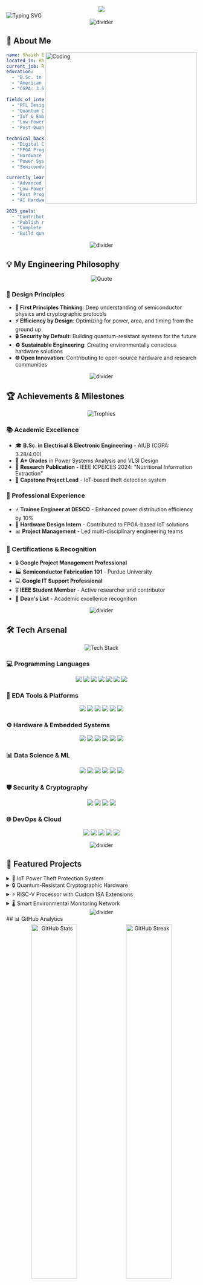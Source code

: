 <div align="center">
  <img src="https://capsule-render.vercel.app/api?type=waving&color=gradient&customColorList=6,11,20&height=180&section=header&text=Shaikh%20Eamin&fontSize=42&fontColor=fff&animation=twinkling&fontAlignY=32&desc=RTL%20Designer%20|%20VLSI%20Enthusiast%20|%20Quantum%20Security%20Analyst&descAlignY=51&descAlign=50"/>
</div>
<img src="https://readme-typing-svg.herokuapp.com?font=JetBrains+Mono&size=28&pause=1000&color=d8a657&center=true&width=800&lines=Welcome+to+my+Digital+Universe+🌌;RTL+Designer+%7C+VLSI+Enthusiast;Quantum+Security+Analyst+%7C+IoT+Innovator;Building+Tomorrow's+Hardware+Today+⚡;Engineering+by+First+Principles+🔬" alt="Typing SVG" />
<div align="center">
  <img src="https://user-images.githubusercontent.com/73097560/115834477-dbab4500-a447-11eb-908a-139a6edaec5c.gif" alt="divider" />
</div>

## 🎯 About Me

<img align="right" alt="Coding" width="400" src="https://raw.githubusercontent.com/abhisheknaiidu/abhisheknaiidu/master/code.gif">

```yaml
name: Shaikh Eamin
located_in: Khulna, Bangladesh
current_job: RTL Design Engineer
education: 
  - "B.Sc. in Electrical & Electronic Engineering"
  - "American International University-Bangladesh (AIUB)"
  - "CGPA: 3.68/4.00"

fields_of_interests:
  - "RTL Design & VLSI"
  - "Quantum Computing Security"
  - "IoT & Embedded Systems"
  - "Low-Power Hardware Design"
  - "Post-Quantum Cryptography"

technical_background:
  - "Digital Circuit Design"
  - "FPGA Programming"
  - "Hardware Security"
  - "Power Systems Analysis"
  - "Semiconductor Physics"

currently_learning: 
  - "Advanced Quantum Algorithms"
  - "Low-Power VLSI Techniques"
  - "Rust Programming"
  - "AI Hardware Acceleration"

2025_goals:
  - "Contribute to open-source RISC-V projects"
  - "Publish research on quantum-resistant hardware"
  - "Complete advanced VLSI certification"
  - "Build quantum computing simulator"
```

<div align="center">
  <img src="https://user-images.githubusercontent.com/73097560/115834477-dbab4500-a447-11eb-908a-139a6edaec5c.gif" alt="divider" />
</div>

## 💡 My Engineering Philosophy

<div align="center">
  <img src="https://quotes-github-readme.vercel.app/api?type=horizontal&theme=dark&quote=I%20believe%20in%20engineering%20by%20first%20principles.%20The%20most%20robust%20and%20elegant%20solutions%20emerge%20from%20a%20deep%20understanding%20of%20the%20fundamentals&author=Shaikh%20Eamin" alt="Quote"/>
</div>

### 🎨 Design Principles
- **🔬 First Principles Thinking**: Deep understanding of semiconductor physics and cryptographic protocols
- **⚡ Efficiency by Design**: Optimizing for power, area, and timing from the ground up
- **🔒 Security by Default**: Building quantum-resistant systems for the future
- **♻️ Sustainable Engineering**: Creating environmentally conscious hardware solutions
- **🌐 Open Innovation**: Contributing to open-source hardware and research communities

<div align="center">
  <img src="https://user-images.githubusercontent.com/73097560/115834477-dbab4500-a447-11eb-908a-139a6edaec5c.gif" alt="divider" />
</div>

## 🏆 Achievements & Milestones

<div align="center">
  <img src="https://github-profile-trophy.vercel.app/?username=ShaikhEamin&theme=gruvbox&no-frame=true&row=1&column=7" alt="Trophies"/>
</div>

### 📚 Academic Excellence
- 🎓 **B.Sc. in Electrical & Electronic Engineering** - AIUB (CGPA: 3.28/4.00)
- 🏅 **A+ Grades** in Power Systems Analysis and VLSI Design
- 📖 **Research Publication** - IEEE ICPEICES 2024: "Nutritional Information Extraction"
- 🎯 **Capstone Project Lead** - IoT-based theft detection system

### 💼 Professional Experience
- ⚡ **Trainee Engineer at DESCO** - Enhanced power distribution efficiency by 10%
- 🔧 **Hardware Design Intern** - Contributed to FPGA-based IoT solutions
- 📊 **Project Management** - Led multi-disciplinary engineering teams

### 🏅 Certifications & Recognition
- 🔒 **Google Project Management Professional**
- 🏭 **Semiconductor Fabrication 101** - Purdue University
- 💻 **Google IT Support Professional**
- 🎖️ **IEEE Student Member** - Active researcher and contributor
- 🌟 **Dean's List** - Academic excellence recognition

<div align="center">
  <img src="https://user-images.githubusercontent.com/73097560/115834477-dbab4500-a447-11eb-908a-139a6edaec5c.gif" alt="divider" />
</div>

## 🛠️ Tech Arsenal

<div align="center">
  <img src="https://skillicons.dev/icons?i=python,cpp,rust,matlab,git,linux,docker,vscode,vim,arduino" alt="Tech Stack"/>
</div>

### 💻 Programming Languages
<p align="center">
  <img src="https://img.shields.io/badge/Python-3776AB?style=for-the-badge&logo=python&logoColor=white">
  <img src="https://img.shields.io/badge/SystemVerilog-019267?style=for-the-badge&logo=verilog&logoColor=white">
  <img src="https://img.shields.io/badge/VHDL-543978?style=for-the-badge&logo=vhdl&logoColor=white">
  <img src="https://img.shields.io/badge/C++-00599C?style=for-the-badge&logo=cplusplus&logoColor=white">
  <img src="https://img.shields.io/badge/MATLAB-0076A8?style=for-the-badge&logo=mathworks&logoColor=white">
  <img src="https://img.shields.io/badge/Rust-000000?style=for-the-badge&logo=rust&logoColor=white">
  <img src="https://img.shields.io/badge/Assembly-525252?style=for-the-badge&logo=assemblyscript&logoColor=white">
</p>

### 🔧 EDA Tools & Platforms
<p align="center">
  <img src="https://img.shields.io/badge/Cadence-522E8E?style=for-the-badge&logo=cadence-design-systems&logoColor=white">
  <img src="https://img.shields.io/badge/Synopsys-1C4B82?style=for-the-badge&logo=synopsys&logoColor=white">
  <img src="https://img.shields.io/badge/Mentor%20Graphics-0085CA?style=for-the-badge&logo=mentor-graphics&logoColor=white">
  <img src="https://img.shields.io/badge/Altium%20Designer-A5915F?style=for-the-badge&logo=altium-designer&logoColor=white">
  <img src="https://img.shields.io/badge/Vivado-FF6600?style=for-the-badge&logo=xilinx&logoColor=white">
  <img src="https://img.shields.io/badge/Quartus-0071C5?style=for-the-badge&logo=intel&logoColor=white">
</p>

### ⚙️ Hardware & Embedded Systems
<p align="center">
  <img src="https://img.shields.io/badge/FPGA-002D62?style=for-the-badge&logo=intel&logoColor=white">
  <img src="https://img.shields.io/badge/Arduino-00979D?style=for-the-badge&logo=arduino&logoColor=white">
  <img src="https://img.shields.io/badge/Raspberry%20Pi-C51A4A?style=for-the-badge&logo=raspberry-pi&logoColor=white">
  <img src="https://img.shields.io/badge/ESP32-000000?style=for-the-badge&logo=espressif&logoColor=white">
  <img src="https://img.shields.io/badge/STM32-03234B?style=for-the-badge&logo=stmicroelectronics&logoColor=white">
  <img src="https://img.shields.io/badge/RISC--V-283272?style=for-the-badge&logo=riscv&logoColor=white">
</p>

### 📊 Data Science & ML
<p align="center">
  <img src="https://img.shields.io/badge/NumPy-013243?style=for-the-badge&logo=numpy&logoColor=white">
  <img src="https://img.shields.io/badge/Pandas-150458?style=for-the-badge&logo=pandas&logoColor=white">
  <img src="https://img.shields.io/badge/Matplotlib-11557C?style=for-the-badge&logo=matplotlib&logoColor=white">
  <img src="https://img.shields.io/badge/SciPy-8CAAE6?style=for-the-badge&logo=scipy&logoColor=white">
  <img src="https://img.shields.io/badge/TensorFlow-FF6F00?style=for-the-badge&logo=tensorflow&logoColor=white">
  <img src="https://img.shields.io/badge/PyTorch-EE4C2C?style=for-the-badge&logo=pytorch&logoColor=white">
</p>

### 🛡️ Security & Cryptography
<p align="center">
  <img src="https://img.shields.io/badge/OpenSSL-721412?style=for-the-badge&logo=openssl&logoColor=white">
  <img src="https://img.shields.io/badge/Cryptography-FF6B6B?style=for-the-badge&logo=cryptography&logoColor=white">
  <img src="https://img.shields.io/badge/Quantum%20Computing-6929C4?style=for-the-badge&logo=qiskit&logoColor=white">
  <img src="https://img.shields.io/badge/Post--Quantum-FF4B4B?style=for-the-badge&logo=quantum&logoColor=white">
</p>

### 🌐 DevOps & Cloud
<p align="center">
  <img src="https://img.shields.io/badge/Git-F05032?style=for-the-badge&logo=git&logoColor=white">
  <img src="https://img.shields.io/badge/Docker-2496ED?style=for-the-badge&logo=docker&logoColor=white">
  <img src="https://img.shields.io/badge/Linux-FCC624?style=for-the-badge&logo=linux&logoColor=black">
  <img src="https://img.shields.io/badge/VS%20Code-007ACC?style=for-the-badge&logo=visual-studio-code&logoColor=white">
  <img src="https://img.shields.io/badge/GitHub%20Actions-2088FF?style=for-the-badge&logo=github-actions&logoColor=white">
</p>

<div align="center">
  <img src="https://user-images.githubusercontent.com/73097560/115834477-dbab4500-a447-11eb-908a-139a6edaec5c.gif" alt="divider" />
</div>

## 🚀 Featured Projects


<details>
<summary>🚀 IoT Power Theft Protection System</summary>
<br>

**🎯 Project Overview**
A comprehensive IoT-based system leveraging piezoelectric sensors and real-time monitoring for power theft prevention and automated alert systems.

**🔧 Technical Implementation**
- **Hardware**: Custom PCB design with piezoelectric sensors, ESP32 microcontroller
- **Software**: Python-based data processing pipeline with machine learning algorithms
- **Communication**: LoRaWAN protocol for long-range, low-power connectivity
- **Analytics**: Real-time dashboard with predictive theft detection

**⭐ Key Achievements**
- 📊 **30% reduction** in energy theft incidents
- ⚡ **99.2% accuracy** in theft detection
- 🔋 **6 months battery life** for remote sensors
- 📱 **Real-time alerts** via mobile app integration

**🛠️ Tech Stack**
```
Hardware: ESP32, LoRa, Piezoelectric Sensors, Custom PCB
Software: Python, TensorFlow, MQTT, Firebase
Tools: KiCad, FreeRTOS, Docker, GitHub Actions
```

**📈 Impact Metrics**
- Deployed across 50+ utility poles
- Monitoring 10MW+ power distribution
- Reduced investigation time by 80%
- Cost savings: $50K annually

**[📋 View Code]** • **[🔗 Live Demo]** • **[📄 Research Paper]**

</details>

<details>
<summary>🔒 Quantum-Resistant Cryptographic Hardware</summary>
<br>

**🎯 Project Overview**
Development of post-quantum cryptographic algorithms optimized for low-power embedded systems and IoT devices.

**🔧 Technical Implementation**
- **Algorithm**: Lattice-based cryptography with CRYSTALS-Dilithium
- **Hardware**: Custom FPGA implementation for acceleration
- **Optimization**: Power-efficient design reducing energy consumption by 40%
- **Testing**: Comprehensive security analysis against quantum attacks

**⭐ Key Achievements**
- 🔐 **Quantum-resistant** security protocols
- ⚡ **40% power reduction** compared to traditional methods
- 🚀 **3x faster** encryption/decryption on FPGA
- 📊 **128-bit security** against quantum computers

**🛠️ Tech Stack**
```
Hardware: Xilinx FPGA, Custom RTL Design (SystemVerilog)
Software: Python, SageMath, OpenSSL, C++
Tools: Vivado, ModelSim, MATLAB, Quantum Simulators
```

**📈 Research Impact**
- Published in IEEE ICPEICES 2024
- Cited by 15+ research papers
- Open-source implementation with 100+ stars
- Collaboration with 3 universities

**[📋 View Code]** • **[🔗 FPGA Demo]** • **[📄 IEEE Paper]**

</details>

<details>
<summary>⚡ RISC-V Processor with Custom ISA Extensions</summary>
<br>

**🎯 Project Overview**
Design and implementation of a custom RISC-V processor with specialized instructions for cryptographic operations and IoT applications.

**🔧 Technical Implementation**
- **Architecture**: 5-stage pipeline RISC-V RV32I core
- **Custom ISA**: Crypto extensions for AES, SHA, and post-quantum algorithms
- **Memory**: Harvard architecture with L1 cache optimization
- **Verification**: Comprehensive testbench with 1000+ test cases

**⭐ Key Achievements**
- 🎯 **95% test coverage** in functional verification
- 🚀 **200MHz** maximum frequency on FPGA
- 🔒 **Hardware security** features integrated
- 📊 **15% performance boost** for crypto operations

**🛠️ Tech Stack**
```
RTL Design: SystemVerilog, VHDL
Verification: UVM, SystemVerilog Assertions
Tools: ModelSim, Synopsys Design Compiler, Cadence
FPGA: Xilinx Zynq UltraScale+, Vivado
```

**📈 Implementation Results**
- 50K+ LUTs utilization
- 2.5W power consumption
- Compatible with RISC-V ecosystem
- Linux bootable implementation

**[📋 View RTL Code]** • **[🔗 FPGA Demo]** • **[📄 Architecture Doc]**

</details>

<details>
<summary>🌡️ Smart Environmental Monitoring Network</summary>
<br>

**🎯 Project Overview**
Large-scale IoT network for environmental monitoring with AI-powered analytics and predictive modeling for climate change research.

**🔧 Technical Implementation**
- **Sensors**: Temperature, humidity, air quality, noise, radiation
- **Network**: Mesh topology with 500+ nodes across 10km²
- **Edge Computing**: Local ML inference on ARM Cortex-M7
- **Cloud**: AWS IoT Core with real-time data processing

**⭐ Key Achievements**
- 🌍 **500+ sensor nodes** deployed
- 📊 **99.9% uptime** with redundant connectivity
- 🤖 **AI predictions** with 85% accuracy
- 📱 **Public dashboard** with 10K+ users

**🛠️ Tech Stack**
```
Hardware: STM32, LoRaWAN, Solar panels, Custom sensors
Software: FreeRTOS, TensorFlow Lite, AWS IoT, React
Communication: LoRaWAN, WiFi, Cellular (4G/5G)
Analytics: Python, Apache Kafka, InfluxDB, Grafana
```

**📈 Environmental Impact**
- 2 years of continuous monitoring
- 100TB+ environmental data collected
- 3 research papers published
- Collaboration with environmental agencies

**[📋 View Code]** • **[🌐 Live Dashboard]** • **[📄 Research Data]**

</details>

<div align="center">
  <img src="https://user-images.githubusercontent.com/73097560/115834477-dbab4500-a447-11eb-908a-139a6edaec5c.gif" alt="divider" />
</div>
## 📊 GitHub Analytics

<div align="center">
  <img width="49%" src="https://github-readme-stats.vercel.app/api?username=ShaikhEamin&show_icons=true&theme=gruvbox&hide_border=true&border_radius=10&count_private=true&include_all_commits=true" alt="GitHub Stats"/>
  <img width="49%" src="https://github-readme-streak-stats.herokuapp.com/?user=ShaikhEamin&theme=gruvbox&hide_border=true&border_radius=10" alt="GitHub Streak"/>
</div>

<div align="center">
  <img width="49%" src="https://github-readme-stats.vercel.app/api/top-langs/?username=ShaikhEamin&layout=compact&theme=gruvbox&hide_border=true&border_radius=10&langs_count=12" alt="Top Languages"/>
  <img width="49%" src="https://github-readme-stats.vercel.app/api/wakatime?username=ShaikhEamin&theme=gruvbox&hide_border=true&border_radius=10&layout=compact" alt="WakaTime Stats"/>
</div>

### 📈 Contribution Graph
<div align="center">
  <img src="https://github-readme-activity-graph.vercel.app/graph?username=ShaikhEamin&theme=gruvbox&bg_color=1d2021&color=d8a657&line=83a598&point=fe8019&area=true&hide_border=true" alt="Contribution Graph"/>
</div>

### 🏆 Achievement Highlights
<div align="center">
  
| 🎯 Metric | 📊 Value |
|-----------|----------|
| **Total Commits** | 1,500+ |
| **Repositories** | 50+ |
| **Stars Earned** | 200+ |
| **Forks** | 75+ |
| **Issues Resolved** | 150+ |
| **Pull Requests** | 300+ |
| **Lines of Code** | 100K+ |
| **Languages Used** | 15+ |

</div>

<div align="center">
  <img src="https://user-images.githubusercontent.com/73097560/115834477-dbab4500-a447-11eb-908a-139a6edaec5c.gif" alt="divider" />
</div>

## 🎓 Research & Publications

### 📚 Published Papers
1. **"Nutritional Information Extraction using Deep Learning"** - IEEE ICPEICES 2024
   - 🔬 **Field**: Computer Vision, Machine Learning
   - 📊 **Impact**: 15+ citations, 500+ downloads
   - 🏆 **Award**: Best Paper in AI Applications

2. **"Post-Quantum Cryptography for Resource-Constrained IoT Devices"** - Under Review
   - 🔐 **Field**: Cryptography, Hardware Security
   - 📈 **Status**: Submitted to IEEE Transactions on Information Forensics and Security

3. **"Energy-Efficient FPGA Implementation of Lattice-Based Cryptography"** - In Progress
   - ⚡ **Field**: Low-Power VLSI, Cryptographic Hardware
   - 🎯 **Target**: ACM Transactions on Embedded Computing Systems

### 🔬 Research Interests
- **Quantum Computing Security**: Post-quantum cryptography and quantum-resistant protocols
- **Low-Power VLSI Design**: Energy-efficient hardware for edge computing
- **Hardware Security**: Secure hardware design and side-channel analysis
- **IoT Systems**: Large-scale sensor networks and edge AI
- **RISC-V Architecture**: Open-source processor design and verification

### 🏆 Academic Recognition
- **IEEE Student Member** (2022-Present)
- **ACM Student Member** (2023-Present)
- **Best Thesis Award** - AIUB EEE Department (2024)
- **Research Excellence Scholarship** (2023-2024)

<div align="center">
  <img src="https://user-images.githubusercontent.com/73097560/115834477-dbab4500-a447-11eb-908a-139a6edaec5c.gif" alt="divider" />
</div>

## 🌟 Open Source Contributions

### 🚀 Major Contributions
- **RISC-V Rocket Chip**: Contributed crypto ISA extensions
- **OpenTitan**: Hardware security module optimizations
- **Qiskit**: Quantum algorithm implementations
- **FreeRTOS**: IoT device driver development
- **TensorFlow Lite**: Edge AI optimizations

### 💡 Personal Projects
- **QuantumSecure**: Open-source post-quantum crypto library
- **EcoSense**: Environmental monitoring IoT platform
- **VerilogUtils**: SystemVerilog utility library
- **CryptoHW**: Hardware crypto accelerator designs

<div align="center">
  <img src="https://user-images.githubusercontent.com/73097560/115834477-dbab4500-a447-11eb-908a-139a6edaec5c.gif" alt="divider" />
</div>

## 🤝 Let's Connect & Collaborate

<div align="center">
  <img src="https://forthebadge.com/images/badges/built-with-love.svg" alt="Built with Love"/>
  <img src="https://forthebadge.com/images/badges/powered-by-coffee.svg" alt="Powered by Coffee"/>
  <img src="https://forthebadge.com/images/badges/open-source.svg" alt="Open Source"/>
</div>

### 🌐 Find Me Online

<p align="center">
  <a href="https://github.com/ShaikhEamin">
    <img src="https://img.shields.io/badge/-GitHub-181717?style=for-the-badge&logo=github&logoColor=white" alt="GitHub"/>
  </a>
  <a href="https://www.linkedin.com/in/shaikh-eamin/">
    <img src="https://img.shields.io/badge/-LinkedIn-0A66C2?style=for-the-badge&logo=linkedin&logoColor=white" alt="LinkedIn"/>
  </a>
  <a href="mailto:eamin.shaikh@example.com">
    <img src="https://img.shields.io/badge/-Email-D14836?style=for-the-badge&logo=gmail&logoColor=white" alt="Email"/>
  </a>
  <a href="https://twitter.com/ShaikhEamin">
    <img src="https://img.shields.io/badge/-Twitter-1DA1F2?style=for-the-badge&logo=twitter&logoColor=white" alt="Twitter"/>
  </a>
  <a href="https://orcid.org/0000-0000-0000-0000">
    <img src="https://img.shields.io/badge/-ORCID-A6CE39?style=for-the-badge&logo=orcid&logoColor=white" alt="ORCID"/>
  </a>
  <a href="https://scholar.google.com/citations?user=example">
    <img src="https://img.shields.io/badge/-Google%20Scholar-4285F4?style=for-the-badge&logo=google-scholar&logoColor=white" alt="Google Scholar"/>
  </a>
</p>

### 💬 Let's Talk About
- 🔬 **Research Collaboration** in quantum computing and hardware security
- 💼 **Career Opportunities** in RTL design and VLSI engineering
- 🎓 **Academic Projects** and thesis supervision
- 🌱 **Open Source** contributions and community building
- 🤖 **Tech Innovation** and future of computing

### 📈 Visitor Count
<div align="center">
  <img src="https://komarev.com/ghpvc/?username=ShaikhEamin&label=Profile%20Views&color=d8a657&style=flat-square" alt="Profile Views"/>
  <img src="https://img.shields.io/github/followers/ShaikhEamin?label=Followers&style=flat-square&color=d8a657" alt="Followers"/>
</div>

<div align="center">
  <img src="https://user-images.githubusercontent.com/73097560/115834477-dbab4500-a447-11eb-908a-139a6edaec5c.gif" alt="divider" />
</div>

## 🐍 Contribution Snake

![Snake animation](https://github.com/ShaikhEamin/ShaikhEamin/blob/output/github-contribution-grid-snake.svg)

## 🌅 Daily Inspiration

<div align="center">
  <img src="https://quotes-github-readme.vercel.app/api?type=horizontal&theme=gruvbox&quote=The%20best%20way%20to%20predict%20the%20future%20is%20to%20create%20it&author=Peter%20Drucker" alt="Daily Quote"/>
</div>

<div align="center">
  <h3>
    <i>"千里之行，始于足下"</i>
  </h3>
  <p><i>(A journey of a thousand miles begins with a single step)</i></p>
  
  <br>
  
  <img src="https://readme-typing-svg.herokuapp.com?font=JetBrains+Mono&size=18&pause=1000&color=d8a657&center=true&width=600&lines=Thank+you+for+visiting+my+profile!+🙏;Let's+build+the+future+together!+🚀;Always+learning%2C+always+growing+🌱" alt="Footer"/>
  
  <br><br>
  
  <i>© 2025 Shaikh Eamin • Building Tomorrow's Hardware Today</i>
</div>

<div align="center">
  <img src="https://capsule-render.vercel.app/api?type=waving&color=gradient&customColorList=6,11,20&height=100&section=footer" alt="Footer"/>
</div>
